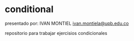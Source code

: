 # conditional



presentado por: IVAN MONTIEL
ivan.montiela@upb.edu.co

repositorio para trabajar ejercisios condicionales
